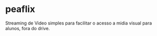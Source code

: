 # peaflix
Streaming de Video simples para facilitar o acesso a midia visual para alunos, fora do drive.
